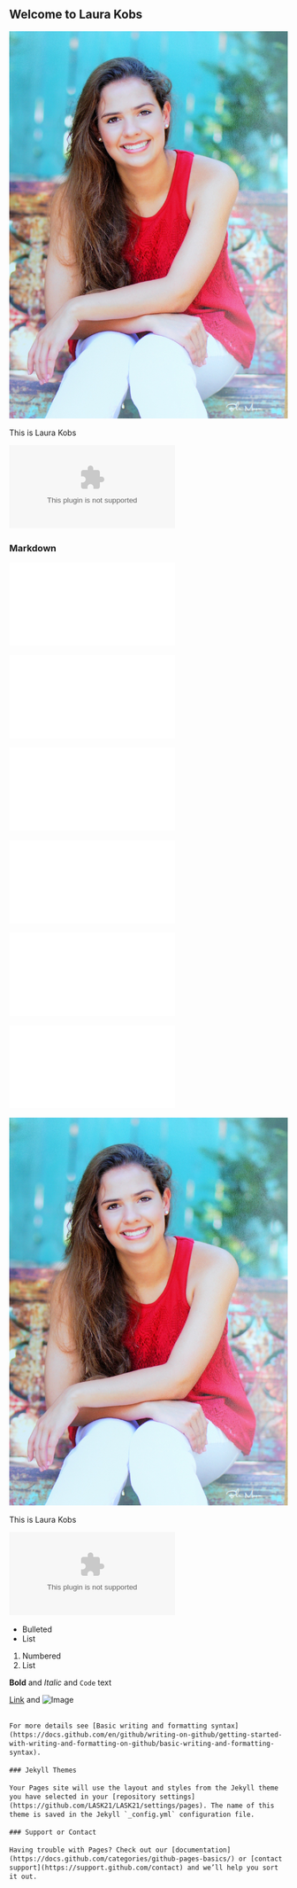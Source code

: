 ## Welcome to Laura Kobs

![IMG_0515.JPG](https://github.com/LASK21/LASK21/blob/aefe23c5d84036dcd953fc47698c6bed3b356868/IMG_0515.JPG)

This is Laura Kobs

![Assignemnt Reading 1](https://github.com/LASK21/LASK21/blob/666fe1fe179849e074e6a79c7c9d22a22b3d6279/Assignment%20Reading%201.docx)

### Markdown

![Lab 0](file:///C:/Users/merry/Documents/LAB1.html)

![Lab 1](file:///C:/Users/merry/Downloads/Lab01.html)

![Lab 2](file:///C:/Users/merry/Documents/LAB2.html)

![Lab 3](file:///C:/Users/merry/Documents/Lab3.html)

![Lab 4](file:///C:/Users/merry/Documents/Lab4.html)

![Lab 5](file:///C:/Users/merry/Documents/Lab5.html)

![IMG_0515.JPG](https://github.com/LASK21/LASK21/blob/aefe23c5d84036dcd953fc47698c6bed3b356868/IMG_0515.JPG)

This is Laura Kobs

![Assignemnt Reading 1](https://github.com/LASK21/LASK21/blob/666fe1fe179849e074e6a79c7c9d22a22b3d6279/Assignment%20Reading%201.docx)

- Bulleted
- List

1. Numbered
2. List

**Bold** and _Italic_ and `Code` text

[Link](url) and ![Image](src)
```

For more details see [Basic writing and formatting syntax](https://docs.github.com/en/github/writing-on-github/getting-started-with-writing-and-formatting-on-github/basic-writing-and-formatting-syntax).

### Jekyll Themes

Your Pages site will use the layout and styles from the Jekyll theme you have selected in your [repository settings](https://github.com/LASK21/LASK21/settings/pages). The name of this theme is saved in the Jekyll `_config.yml` configuration file.

### Support or Contact

Having trouble with Pages? Check out our [documentation](https://docs.github.com/categories/github-pages-basics/) or [contact support](https://support.github.com/contact) and we’ll help you sort it out.
